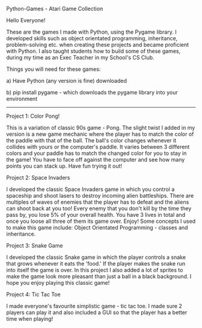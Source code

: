 Python-Games - Atari Game Collection

Hello Everyone!

These are the games I made with Python, using the Pygame library. I developed skills such as object orientated programming, inheritance, problem-solving etc. when creating these projects and became proficient with Python. I also taught students how to build some of these games, during my time as an Exec Teacher in my School's CS Club.

Things you will need for these games:

a) Have Python (any version is fine) downloaded

b) pip install pygame - which downloads the pygame library into your environment


---------------------------------------------------------------------------------------------------------------------------------------------------------------------------------


Project 1: Color Pong!

This is a variation of classic 90s game - Pong. The slight twist I added in my version is a new game mechanic where the player has to match the color of the paddle with that of the ball. The ball's color changes whenever it collides with yours or the computer's paddle. It varies between 3 different colors and your paddle has to match the changed color for you to stay in the game! You have to face off against the computer and see how many points you can stack up. Have fun trying it out!


Project 2: Space Invaders

I developed the classic Space Invaders game in which you control a spaceship and shoot lasers to destroy incoming alien battleships. There are multiples of waves of enemies that the player has to defeat and the aliens can shoot back at you too! Every enemy that you don't kill by the time they pass by, you lose 5% of your overall health. You have 3 lives in total and once you loose all three of them its game over. Enjoy! Some concepts I used to make this game include: Object Orientated Programming - classes and inheritance.


Project 3: Snake Game

I developed the classic Snake game in which the player controls a snake that grows whenever it eats the 'food.' If the player makes the snake run into itself the game is over. In this project I also added a lot of sprites to make the game look more pleasant than just a ball in a black background. I hope you enjoy playing this classic game!

Project 4: Tic Tac Toe

I made everyone's favourite simplistic game - tic tac toe. I made sure 2 players can play it and also included a GUI so that the player has a better time when playing!






